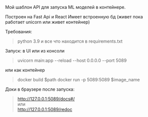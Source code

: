 Мой шаблон API для запуска ML моделей в контейнере.

Построен на Fast Api и React
Имеет встроенную бд (живет пока работает unicorn или живет контейнер)

Требования:
> python 3.9
> и все что находится в requirements.txt

Запуск:
в UI или из консоли 
> uvicorn main:app --reload --host 0.0.0.0 --port 5089 

или как контейнер
> docker build $path
> docker run -p 5089:5089 $image_name


Доки в браузере после запуска: 
>http://127.0.0.1:5089/docs#/  
>или  
>http://127.0.0.1:5089/redoc